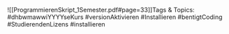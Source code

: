 
![[ProgrammierenSkript_1Semester.pdf#page=33]]Tags & Topics:
   #dhbwmawwiYYYYseKurs
   #versionAktivieren
   #Installieren
   #bentigtCoding
   #StudierendenLizens
   #installieren